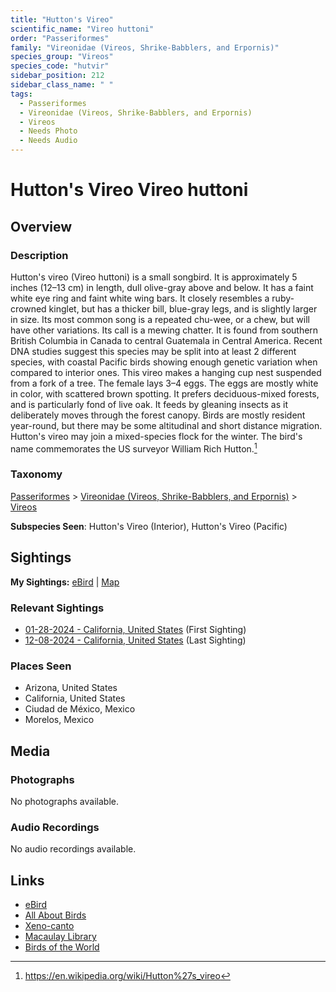 ```yaml
---
title: "Hutton's Vireo"
scientific_name: "Vireo huttoni"
order: "Passeriformes"
family: "Vireonidae (Vireos, Shrike-Babblers, and Erpornis)"
species_group: "Vireos"
species_code: "hutvir"
sidebar_position: 212
sidebar_class_name: " "
tags: 
  - Passeriformes
  - Vireonidae (Vireos, Shrike-Babblers, and Erpornis)
  - Vireos
  - Needs Photo
  - Needs Audio
---
```


# Hutton's Vireo <span className='sci_name'>Vireo huttoni</span>

## Overview

### Description
Hutton's vireo (Vireo huttoni) is a small  songbird. It is approximately 5 inches (12–13 cm) in length, dull olive-gray above and below. It has a faint white eye ring and faint white wing bars.  It closely resembles a ruby-crowned kinglet, but has a thicker bill, blue-gray legs, and is slightly larger in size.  Its most common song is a repeated chu-wee, or a chew, but will have other variations.  Its call is a mewing chatter.
It is found from southern British Columbia in Canada to central Guatemala in Central America.  Recent DNA studies suggest this species may be split into at least 2 different species, with coastal Pacific birds showing enough genetic variation when compared to interior ones.
This vireo makes a hanging cup nest suspended from a fork of a tree.  The female lays 3–4 eggs.  The eggs are mostly white in color, with scattered brown spotting.  It prefers deciduous-mixed forests, and is particularly fond of live oak. It feeds by gleaning insects as it deliberately moves through the forest canopy.
Birds are mostly resident year-round, but there may be some altitudinal and short distance migration. Hutton's vireo may join a mixed-species flock for the winter.
The bird's name commemorates the US surveyor William Rich Hutton.[^1]

[^1]: https://en.wikipedia.org/wiki/Hutton%27s_vireo

### Taxonomy
[Passeriformes](/tags/passeriformes) > [Vireonidae (Vireos, Shrike-Babblers, and Erpornis)](/tags/vireonidae-vireos-shrike-babblers-and-erpornis) > [Vireos](/tags/vireos)

**Subspecies Seen**: Hutton's Vireo (Interior), Hutton's Vireo (Pacific)


## Sightings

**My Sightings:** [eBird](https://ebird.org/lifelist?r=world&time=life&spp=hutvir) | [Map](/map?species_code=hutvir)

### Relevant Sightings

* [01-28-2024 - California, United States](https://ebird.org/checklist/S160073236) (First Sighting)
* [12-08-2024 - California, United States](https://ebird.org/checklist/S204849205) (Last Sighting)

### Places Seen

* Arizona, United States
* California, United States
* Ciudad de México, Mexico
* Morelos, Mexico



## Media
### Photographs
No photographs available.

### Audio Recordings
No audio recordings available.

## Links
* [eBird](https://ebird.org/species/hutvir) 
* [All About Birds](https://www.allaboutbirds.org/guide/hutvir) 
* [Xeno-canto](https://www.xeno-canto.org/species/vireo-huttoni) 
* [Macaulay Library](https://search.macaulaylibrary.org/catalog?taxonCode=hutvir&sort=rating_rank_desc)
* [Birds of the World](https://birdsoftheworld.org/bow/species/hutvir)
